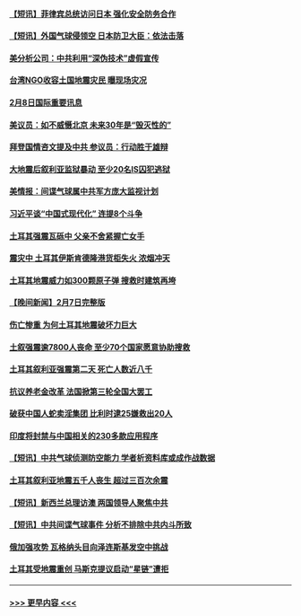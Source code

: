 #### [【短讯】菲律宾总统访问日本 强化安全防务合作](../pages/prog202/a103645289.md?t=02090644) 
#### [【短讯】外国气球侵领空 日本防卫大臣：依法击落](../pages/prog202/a103645286.md?t=02090644) 
#### [美分析公司：中共利用“深伪技术”虚假宣传](../pages/prog202/a103645191.md?t=02090644) 
#### [台湾NGO收容土国地震灾民 曝现场灾况](../pages/prog202/a103645064.md?t=02090644) 
#### [2月8日国际重要讯息](../pages/prog202/a103645059.md?t=02090644) 
#### [美议员：如不威慑北京 未来30年是“毁灭性的”](../pages/prog202/a103645041.md?t=02090644) 
#### [拜登国情咨文提及中共 参议员：行动胜于雄辩](../pages/prog202/a103645028.md?t=02090644) 
#### [大地震后叙利亚监狱暴动 至少20名IS囚犯逃狱](../pages/prog202/a103645036.md?t=02090644) 
#### [美情报：间谍气球属中共军方庞大监视计划](../pages/prog202/a103645018.md?t=02090644) 
#### [习近平谈“中国式现代化” 连提8个斗争](../pages/prog202/a103645012.md?t=02090644) 
#### [土耳其强震瓦砾中 父亲不舍紧握亡女手](../pages/prog202/a103644949.md?t=02090644) 
#### [震灾中 土耳其伊斯肯德隆港货柜失火 浓烟冲天](../pages/prog202/a103644916.md?t=02090644) 
#### [土耳其地震威力如300颗原子弹 搜救时建筑再垮](../pages/prog202/a103644896.md?t=02090644) 
#### [【晚间新闻】2月7日完整版](../pages/prog202/a103644875.md?t=02090644) 
#### [伤亡惨重 为何土耳其地震破坏力巨大](../pages/prog202/a103644741.md?t=02090644) 
#### [土叙强震逾7800人丧命 至少70个国家愿意协助搜救](../pages/prog202/a103644754.md?t=02090644) 
#### [土耳其叙利亚强震第二天 死亡人数近八千](../pages/prog202/a103644743.md?t=02090644) 
#### [抗议养老金改革 法国掀第三轮全国大罢工](../pages/prog202/a103644746.md?t=02090644) 
#### [破获中国人蛇卖淫集团 比利时逮25嫌救出20人](../pages/prog202/a103644734.md?t=02090644) 
#### [印度将封禁与中国相关的230多款应用程序](../pages/prog202/a103644574.md?t=02090644) 
#### [【短讯】中共气球侦测防空能力 学者析资料库或成作战数据](../pages/prog202/a103644582.md?t=02090644) 
#### [土耳其叙利亚地震五千人丧生 超过三百次余震](../pages/prog202/a103644573.md?t=02090644) 
#### [【短讯】新西兰总理访澳 两国领导人聚焦中共](../pages/prog202/a103644575.md?t=02090644) 
#### [【短讯】中共间谍气球事件 分析不排除中共内斗所致](../pages/prog202/a103644559.md?t=02090644) 
#### [俄加强攻势 瓦格纳头目向泽连斯基发空中挑战](../pages/prog202/a103644296.md?t=02090644) 
#### [土耳其受地震重创 马斯克提议启动“星链”遭拒](../pages/prog202/a103644299.md?t=02090644) 

----
#### [ >>> 更早内容 <<< ](../indexes/prog202-earlier.md)
